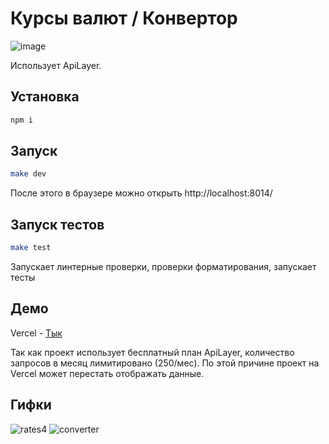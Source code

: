 # Курсы валют / Конвертор 

![image](https://user-images.githubusercontent.com/46269438/201679540-91bf43f1-3112-4f67-bbe3-d87bcabf937a.png)

Использует ApiLayer.

## Установка

```sh
npm i
```

## Запуск

```sh
make dev
```
После этого в браузере можно открыть http://localhost:8014/

## 

## Запуск тестов

```sh
make test
```

Запускает линтерные проверки, проверки форматирования, запускает тесты

## Демо

Vercel - [Тык](https://currency-nine.vercel.app/)

Так как проект использует бесплатный план ApiLayer, количество запросов в месяц лимитировано (250/мес). По этой причине проект на Vercel может перестать отображать данные. 

## Гифки

![rates4](https://user-images.githubusercontent.com/46269438/201679213-2f02fff3-bf03-4ece-b512-f5d1451e4ddb.gif)
![converter](https://user-images.githubusercontent.com/46269438/201679219-05eea58f-c677-4335-99de-d0b727ca2efa.gif)

